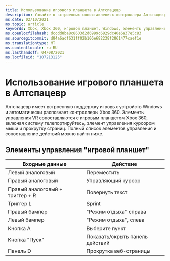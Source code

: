 ```yaml
---
title: Использование игрового планшета в Алтспацевр
description: Узнайте о встроенных сопоставлениях контроллера Алтспацевр для контроллеров Xbox 360 и игровой планшета.
ms.date: 02/10/2021
ms.topic: article
keywords: Xbox, Xbox 360, игровой планшет, Windows, элементы управления
ms.openlocfilehash: dccdd8ba8c8603d2d6999c6829dc40e6a37e5c83
ms.sourcegitcommit: d84a6adf631ff02b106e682238f2861477caef1e
ms.translationtype: MT
ms.contentlocale: ru-RU
ms.lasthandoff: 04/08/2021
ms.locfileid: "107213125"
---
```

# <a name="using-a-gamepad-in-altspacevr"></a>Использование игрового планшета в Алтспацевр

Алтспацевр имеет встроенную поддержку игровых устройств Windows и автоматически распознает контроллеры Xbox 360. Элементы управления VR сопоставляются с игровым планшетом Xbox 360, включая систему телепортируйтесь, элемент управления курсором мыши и прокрутку страниц. Полный список элементов управления и сопоставление действий можно найти ниже.

## <a name="gamepad-controls"></a>Элементы управления "игровой планшет"

| Входные данные | Действие |
|---|---|
| Левый аналоговый | Переместить |
| Правый аналоговый | Управляющий курсор |
| Правый аналоговый + триггер + R | Повернуть текст |
| Триггер L | Sprint |
| Правый бампер | "Режим отдыха" справа |
| Левый бампер | "Режим отдыха", слева |
| Кнопка A | Выберите пункт |
| Кнопка "Пуск" | Показать/скрыть панель действий |
| Панель D | Прокрутка веб-страницы |